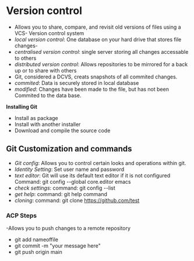 # Version control
 - Allows you to share, compare, and revisit old versions of files using a VCS- Version control system
 - *local version control*: One database on your hard drive that stores file changes- 
 - *centralised version control*: single server storing all changes accessable to others
 - *distributed version control*: Allows repositories to be mirrored for a back up  or to share with others
 - Git, considered a DCVS, creats snapshots of all commited changes. 
 - *commited*: Data is securely stored in local database 
 - *modified*: Changes have been made to the file, but has not been Commited to the data base.
 
 **Installing Git**
 -  Install as package
 -  Install with another installer
 -  Download and compile the source code

## Git Customization and commands 
 - *Git config*: Allows you to control certain looks and operations within git.
 - *Identity Setting*: Set user name and password
 - *text editor*: Git will use its default text editor if it is not configured Command:  git config --global core.editor emacs
 - *check settings*: command: git config --list
 - *get help*: command: git help command
 - *cloning*: command: git clone https://github.com/test
 
### ACP Steps
 -Allows you to push changes to a remote repository
 -  git add nameoffile
 - git commit -m "your message here"
 - git push origin main 
 


